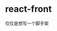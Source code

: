 <!--
 * @Description: readme
 * @Author: Xue Shiming
 * @Date: 2019-10-08 09:59:35
 * @GitLab: http://192.168.120.68/he_xia/gascard-front
 * @LastEditors: Xue Shiming
 * @LastEditTime: 2019-10-08 09:59:35
 -->
# react-front
仅仅是想写一个脚手架